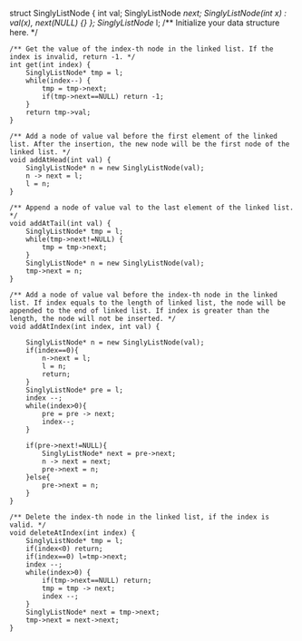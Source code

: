 struct SinglyListNode {
    int val;
    SinglyListNode *next;
    SinglyListNode(int x) : val(x), next(NULL) {}
   };
    SinglyListNode* l;
    /** Initialize your data structure here. */
   
    
    /** Get the value of the index-th node in the linked list. If the index is invalid, return -1. */
    int get(int index) {
        SinglyListNode* tmp = l;
        while(index--) {
            tmp = tmp->next;
            if(tmp->next==NULL) return -1;
        }
        return tmp->val;
    }
    
    /** Add a node of value val before the first element of the linked list. After the insertion, the new node will be the first node of the linked list. */
    void addAtHead(int val) {
        SinglyListNode* n = new SinglyListNode(val);
        n -> next = l;
        l = n;
    }
    
    /** Append a node of value val to the last element of the linked list. */
    void addAtTail(int val) {
        SinglyListNode* tmp = l;
        while(tmp->next!=NULL) {
            tmp = tmp->next;
        }
        SinglyListNode* n = new SinglyListNode(val);
        tmp->next = n;
    }
    
    /** Add a node of value val before the index-th node in the linked list. If index equals to the length of linked list, the node will be appended to the end of linked list. If index is greater than the length, the node will not be inserted. */
    void addAtIndex(int index, int val) {
       
        SinglyListNode* n = new SinglyListNode(val);
        if(index==0){
            n->next = l;
            l = n;
            return;
        }
        SinglyListNode* pre = l;
        index --;
        while(index>0){
            pre = pre -> next;
            index--;
        }
        
        if(pre->next!=NULL){
            SinglyListNode* next = pre->next;
            n -> next = next;
            pre->next = n;
        }else{
            pre->next = n;
        }
    }
    
    /** Delete the index-th node in the linked list, if the index is valid. */
    void deleteAtIndex(int index) {
        SinglyListNode* tmp = l;
        if(index<0) return;
        if(index==0) l=tmp->next;
        index --;
        while(index>0) {
            if(tmp->next==NULL) return;
            tmp = tmp -> next;
            index --;
        }
        SinglyListNode* next = tmp->next;
        tmp->next = next->next;
    }